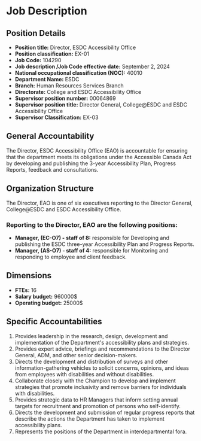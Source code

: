 # Job Description

## Position Details

*   **Position title:** Director, ESDC Accessibility Office
*   **Position classification:** EX-01
*   **Job Code:** 104290
*   **Job description /Job Code effective date:** September 2, 2024
*   **National occupational classification (NOC):** 40010
*   **Department Name:** ESDC
*   **Branch:** Human Resources Services Branch
*   **Directorate:** College and ESDC Accessibility Office
*   **Supervisor position number:** 00064869
*   **Supervisor position title:** Director General, College@ESDC and ESDC Accessibility Office
*   **Supervisor Classification:** EX-03

## General Accountability

The Director, ESDC Accessibility Office (EAO) is accountable for ensuring that the department meets its obligations under the Accessible Canada Act by developing and publishing the 3-year Accessibility Plan, Progress Reports, feedback and consultations.

## Organization Structure

The Director, EAO is one of six executives reporting to the Director General, College@ESDC and ESDC Accessibility Office.

### Reporting to the Director, EAO are the following positions:

*   **Manager, (EC-O7) - staff of 8:** responsible for Developing and publishing the ESDC three-year Accessibility Plan and Progress Reports.
*   **Manager, (AS-O7) - staff of 4:** responsible for Monitoring and responding to employee and client feedback.

## Dimensions

*   **FTEs:** 16
*   **Salary budget:** 960000$
*   **Operating budget:** 25000$

## Specific Accountabilities

1.  Provides leadership in the research, design, development and implementation of the Department's accessibility plans and strategies.
2.  Provides expert advice, briefings and recommendations to the Director General, ADM, and other senior decision-makers.
3.  Directs the development and distribution of surveys and other information-gathering vehicles to solicit concerns, opinions, and ideas from employees with disabilities and without disabilities.
4.  Collaborate closely with the Champion to develop and implement strategies that promote inclusivity and remove barriers for individuals with disabilities.
5.  Provides strategic data to HR Managers that inform setting annual targets for recruitment and promotion of persons who self-identify.
6.  Directs the development and submission of regular progress reports that describe the actions the Department has taken to implement accessibility plans.
7.  Represents the positions of the Department in interdepartmental fora.
